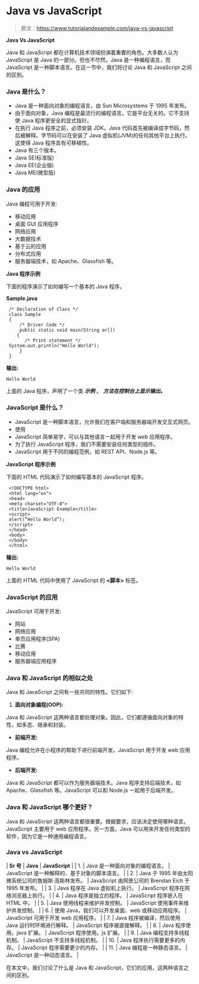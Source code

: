 # Java vs JavaScript

> 原文：<https://www.tutorialandexample.com/java-vs-javascript>

**Java Vs JavaScript**

Java 和 JavaScript 都在计算机技术领域扮演着重要的角色。大多数人认为 JavaScript 是 Java 的一部分。但也不尽然。Java 是一种编程语言，而 JavaScript 是一种脚本语言。在这一节中，我们将讨论 Java 和 JavaScript 之间的区别。

### Java 是什么？

*   Java 是一种面向对象的编程语言，由 Sun Microsystems 于 1995 年发布。
*   由于面向对象，Java 编程是最流行的编程语言。它是平台无关的。它不支持使 Java 程序更安全的显式指针。
*   在执行 Java 程序之前，必须安装 JDK。Java 代码首先被编译成字节码，然后被解释。字节码可以在安装了 Java 虚拟机(JVM)的任何其他平台上执行。这使得 Java 程序具有可移植性。
*   Java 有三个版本。
*   Java SE(标准版)
*   Java EE(企业版)
*   Java ME(微型版)

### Java 的应用

Java 编程可用于开发:

*   移动应用
*   桌面 GUI 应用程序
*   网络应用
*   大数据技术
*   基于云的应用
*   分布式应用
*   服务器端技术，如 Apache、Glassfish 等。

**Java 程序示例**

下面的程序演示了如何编写一个基本的 Java 程序。

**Sample.java**

```
 /* Declaration of Class */
 class Sample
 { 
     /* Driver Code */
     public static void main(String ar[])
    { 
       /* Print statement */
 System.out.println("Hello World"); 
     } 
 }  
```

**输出:**

```
Hello World
```

上面的 Java 程序，声明了一个类 ***示例*** 。 ***方法在控制台上显示输出。***

### JavaScript 是什么？

*   JavaScript 是一种脚本语言，允许我们在客户端和服务器端开发交互式网页。
*   使用
*   JavaScript 简单易学，可以与其他语言一起用于开发 web 应用程序。
*   为了执行 JavaScript 程序，我们不需要安装任何类型的插件。
*   JavaScript 用于不同的编程范例，如 REST API、Node.js 等。

**JavaScript 程序示例**

下面的 HTML 代码演示了如何编写基本的 JavaScript 程序。

```
 <!DOCTYPE html>
 <html lang="en">
 <head>
 <meta charset="UTF-8">
 <title>JavaScript Example</title>
 <script>
 alert(“Hello World”);
 </script>
 </head>
 <body>
 </body>
 </html> 
```

**输出:**

```
Hello World
```

上面的 HTML 代码中使用了 JavaScript 的 **<脚本>** 标签。

### JavaScript 的应用

JavaScript 可用于开发:

*   网站
*   网络应用
*   单页应用程序(SPA)
*   比赛
*   移动应用
*   服务器端应用程序

### Java 和 JavaScript 的相似之处

Java 和 JavaScript 之间有一些共同的特性。它们如下:

1.  **面向对象编程(OOP):**

Java 和 JavaScript 这两种语言都处理对象。因此，它们都遵循面向对象的特性，如多态、继承和封装。

*   **前端开发:**

Java 编程允许在小程序的帮助下进行前端开发。JavaScript 用于开发 web 应用程序。

*   **后端开发:**

Java 和 JavaScript 都可以作为服务器端技术。Java 程序支持后端技术，如 Apache、Glassfish 等。JavaScript 可以和 Node.js 一起用于后端开发。

### Java 和 JavaScript 哪个更好？

Java 和 JavaScript 这两种语言都很重要。根据要求，应该决定使用哪种语言。JavaScript 主要用于 web 应用程序。另一方面，Java 可以用来开发任何类型的软件，因为它是一种通用编程语言。

### Java vs JavaScript



| **Sr 号** | **Java** | **JavaScript** |
| 1. | Java 是一种面向对象的编程语言。 | JavaScript 是一种解释的、基于对象的脚本语言。 |
| 2. | Java 于 1995 年由太阳微系统公司的詹姆斯·高斯林发布。 | JavaScript 由网景公司的 Brendan Eich 于 1995 年发布。 |
| 3. | Java 程序在 Java 虚拟机上执行。 | JavaScript 程序在网络浏览器上执行。 |
| 4. | Java 程序是独立的程序。 | JavaScript 程序嵌入在 HTML 中。 |
| 5. | Java 使用线程来维护并发控制。 | JavaScript 使用事件来维护并发控制。 |
| 6. | 使用 Java，我们可以开发桌面、web 或移动应用程序。 | JavaScript 可用于开发 web 应用程序。 |
| 7. | Java 程序被编译，然后使用 Java 运行时环境进行解释。 | JavaScript 程序被直接解释。 |
| 8. | Java 程序使用。java 扩展。 | JavaScript 程序使用。js 扩展。 |
| 9. | Java 编程支持多线程机制。 | JavaScript 不支持多线程机制。 |
| 10. | Java 程序执行需要更多的内存。 | JavaScript 程序需要更少的内存。 |
| 11. | Java 编程是一种静态语言。 | JavaScript 是一种动态语言。 |



在本文中，我们讨论了什么是 Java 和 JavaScript，它们的应用，这两种语言之间的区别。